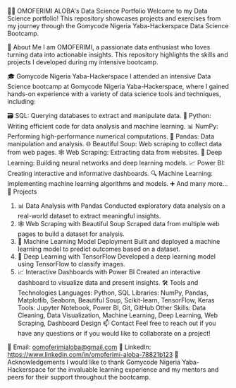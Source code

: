 🧑‍💻 OMOFERIMI ALOBA's Data Science Portfolio
Welcome to my Data Science portfolio! This repository showcases projects and exercises from my journey through the Gomycode Nigeria Yaba-Hackerspace Data Science Bootcamp.

🚀 About Me
I am OMOFERIMI, a passionate data enthusiast who loves turning data into actionable insights. This repository highlights the skills and projects I developed during my intensive bootcamp.

🎓 Gomycode Nigeria Yaba-Hackerspace
I attended an intensive Data Science bootcamp at Gomycode Nigeria Yaba-Hackerspace, where I gained hands-on experience with a variety of data science tools and techniques, including:

🗃️ SQL: Querying databases to extract and manipulate data.
🐍 Python: Writing efficient code for data analysis and machine learning.
📊 NumPy: Performing high-performance numerical computations.
🐼 Pandas: Data manipulation and analysis.
🌐 Beautiful Soup: Web scraping to collect data from web pages.
🕸️ Web Scraping: Extracting data from websites.
🤖 Deep Learning: Building neural networks and deep learning models.
📈 Power BI: Creating interactive and informative dashboards.
🔍 Machine Learning: Implementing machine learning algorithms and models.
➕ And many more...
📂 Projects
1. 📊 Data Analysis with Pandas
Conducted exploratory data analysis on a real-world dataset to extract meaningful insights.
2. 🕸️ Web Scraping with Beautiful Soup
Scraped data from multiple web pages to build a dataset for analysis.
3. 🤖 Machine Learning Model Deployment
Built and deployed a machine learning model to predict outcomes based on a dataset.
4. 🧠 Deep Learning with TensorFlow
Developed a deep learning model using TensorFlow to classify images.
5. 📈 Interactive Dashboards with Power BI
Created an interactive dashboard to visualize data and present insights.
🛠️ Tools and Technologies
Languages: Python, SQL
Libraries: NumPy, Pandas, Matplotlib, Seaborn, Beautiful Soup, Scikit-learn, TensorFlow, Keras
Tools: Jupyter Notebook, Power BI, Git, GitHub
Other Skills: Data Cleaning, Data Visualization, Machine Learning, Deep Learning, Web Scraping, Dashboard Design
📫 Contact
Feel free to reach out if you have any questions or if you would like to collaborate on a project!

📧 Email: oomoferimialoba@gmail.com
💼 LinkedIn: https://www.linkedin.com/in/omoferimi-aloba-78821b123
🌟 Acknowledgements
I would like to thank Gomycode Nigeria Yaba-Hackerspace for the invaluable learning experience and my mentors and peers for their support throughout the bootcamp.


<!---
omoferimialoba/omoferimialoba is a ✨ special ✨ repository because its `README.md` (this file) appears on your GitHub profile.
You can click the Preview link to take a look at your changes.
--->
